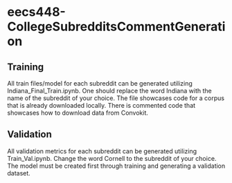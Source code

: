 # eecs448-CollegeSubredditsCommentGeneration
## Training
All train files/model for each subreddit can be generated utilizing Indiana_Final_Train.ipynb. One should replace the word Indiana with the name of the subreddit of your choice. The file showcases code for a corpus that is already downloaded locally. There is commented code that showcases how to download data from Convokit.
## Validation
All validation metrics for each subreddit can be generated utilizing Train_Val.ipynb. Change the word Cornell to the subreddit of your choice. The model must be created first through training and generating a validation dataset.
